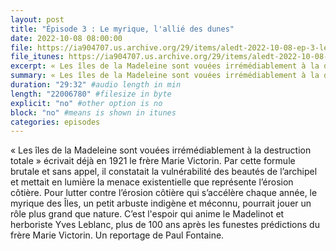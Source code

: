 ```yaml
---
layout: post
title: "Épisode 3 : Le myrique, l'allié des dunes"
date: 2022-10-08 08:00:00
file: https://ia904707.us.archive.org/29/items/aledt-2022-10-08-ep-3-le-myrique-lallie-des-dunes-podcast/ALEDT_2022-10-08_EP3-LeMyriqueLAllieDesDunes_Podcast.mp3
file_itunes: https://ia904707.us.archive.org/29/items/aledt-2022-10-08-ep-3-le-myrique-lallie-des-dunes-podcast/ALEDT_2022-10-08_EP3-LeMyriqueLAllieDesDunes_Podcast.mp3
excerpt: « Les îles de la Madeleine sont vouées irrémédiablement à la destruction totale » écrivait déjà en 1921 le frère Marie Victorin. Par cette formule brutale et sans appel, il constatait la vulnérabilité des beautés de l’archipel et mettait en lumière la menace existentielle que représente l’érosion côtière. Pour lutter contre l’érosion côtière qui s’accélère chaque année, le myrique des Îles, un petit arbuste indigène et méconnu, pourrait jouer un rôle plus grand que nature. C’est l'espoir qui anime le Madelinot et herboriste Yves Leblanc, plus de 100 ans après les funestes prédictions du frère Marie Victorin. Un reportage de Paul Fontaine.
summary: « Les îles de la Madeleine sont vouées irrémédiablement à la destruction totale » écrivait déjà en 1921 le frère Marie Victorin. Par cette formule brutale et sans appel, il constatait la vulnérabilité des beautés de l’archipel et mettait en lumière la menace existentielle que représente l’érosion côtière. Pour lutter contre l’érosion côtière qui s’accélère chaque année, le myrique des Îles, un petit arbuste indigène et méconnu, pourrait jouer un rôle plus grand que nature. C’est l'espoir qui anime le Madelinot et herboriste Yves Leblanc, plus de 100 ans après les funestes prédictions du frère Marie Victorin. Un reportage de Paul Fontaine.
duration: "29:32" #audio length in min
length: "22006780" #filesize in byte
explicit: "no" #other option is no
block: "no" #means is shown in itunes
categories: episodes
---
```


« Les îles de la Madeleine sont vouées irrémédiablement à la destruction totale » écrivait déjà en 1921 le frère Marie Victorin. Par cette formule brutale et sans appel, il constatait la vulnérabilité des beautés de l’archipel et mettait en lumière la menace existentielle que représente l’érosion côtière. Pour lutter contre l’érosion côtière qui s’accélère chaque année, le myrique des Îles, un petit arbuste indigène et méconnu, pourrait jouer un rôle plus grand que nature. C’est l'espoir qui anime le Madelinot et herboriste Yves Leblanc, plus de 100 ans après les funestes prédictions du frère Marie Victorin. Un reportage de Paul Fontaine.
